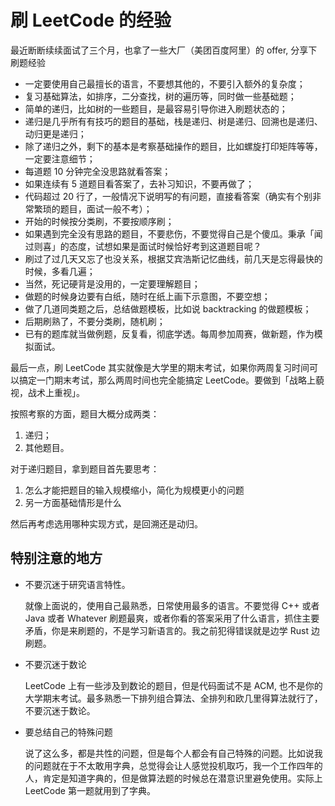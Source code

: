 # 刷 LeetCode 的经验

<!--
ID: f71a646e-be4c-4c1a-80c0-efb8808e84a0
Status: publish
Date: 2020-07-29T23:37:30
Modified: 2020-07-29T23:37:30
wp_id: 1691
-->

最近断断续续面试了三个月，也拿了一些大厂（美团百度阿里）的 offer, 分享下刷题经验

- 一定要使用自己最擅长的语言，不要想其他的，不要引入额外的复杂度；
- 复习基础算法，如排序，二分查找，树的遍历等，同时做一些基础题；
- 简单的递归，比如树的一些题目，是最容易引导你进入刷题状态的；
- 递归是几乎所有有技巧的题目的基础，栈是递归、树是递归、回溯也是递归、动归更是递归；
- 除了递归之外，剩下的基本是考察基础操作的题目，比如螺旋打印矩阵等等，一定要注意细节；
- 每道题 10 分钟完全没思路就看答案；
- 如果连续有 5 道题目看答案了，去补习知识，不要再做了；
- 代码超过 20 行了，一般情况下说明写的有问题，直接看答案（确实有个别非常繁琐的题目，面试一般不考）；
- 开始的时候按分类刷，不要按顺序刷；
- 如果遇到完全没有思路的题目，不要悲伤，不要觉得自己是个傻瓜。秉承「闻过则喜」的态度，试想如果是面试时候恰好考到这道题目呢？
- 刷过了过几天又忘了也没关系，根据艾宾浩斯记忆曲线，前几天是忘得最快的时候，多看几遍；
- 当然，死记硬背是没用的，一定要理解题目；
- 做题的时候身边要有白纸，随时在纸上画下示意图，不要空想；
- 做了几道同类题之后，总结做题模板，比如说 backtracking 的做题模板；
- 后期刷熟了，不要分类刷，随机刷；
- 已有的题库就当做例题，反复看，彻底学透。每周参加周赛，做新题，作为模拟面试。

最后一点，刷 LeetCode 其实就像是大学里的期末考试，如果你两周复习时间可以搞定一门期末考试，那么两周时间也完全能搞定 LeetCode。要做到「战略上藐视，战术上重视」。

按照考察的方面，题目大概分成两类：

1. 递归；
2. 其他题目。

对于递归题目，拿到题目首先要思考：

1. 怎么才能把题目的输入规模缩小，简化为规模更小的问题
2. 另一方面基础情形是什么

然后再考虑选用哪种实现方式，是回溯还是动归。

## 特别注意的地方

- 不要沉迷于研究语言特性。

    就像上面说的，使用自己最熟悉，日常使用最多的语言。不要觉得 C++ 或者 Java 或者 Whatever 刷题最爽，或者你看的答案采用了什么语言，抓住主要矛盾，你是来刷题的，不是学习新语言的。我之前犯得错误就是边学 Rust 边刷题。

- 不要沉迷于数论

    LeetCode 上有一些涉及到数论的题目，但是代码面试不是 ACM, 也不是你的大学期末考试。最多熟悉一下排列组合算法、全排列和欧几里得算法就行了，不要沉迷于数论。

- 要总结自己的特殊问题

    说了这么多，都是共性的问题，但是每个人都会有自己特殊的问题。比如说我的问题就在于不太敢用字典，总觉得会让人感觉投机取巧，我一个工作四年的人，肯定是知道字典的，但是做算法题的时候总在潜意识里避免使用。实际上 LeetCode 第一题就用到了字典。